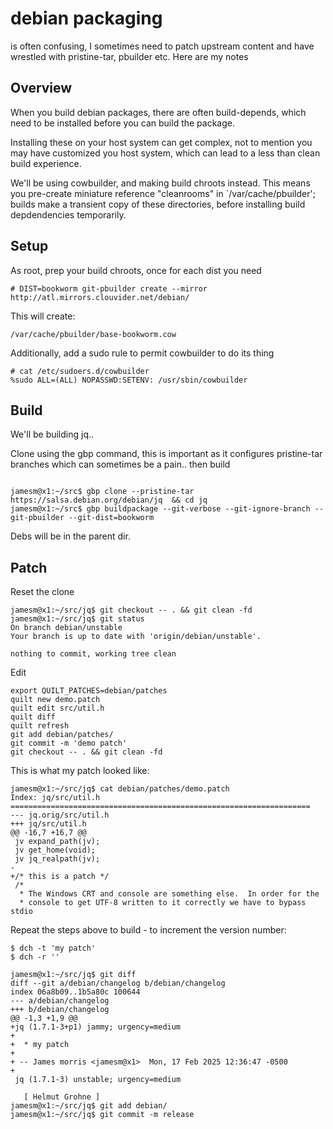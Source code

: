 # debian packaging

is often confusing, I sometimes need to patch upstream content and have wrestled with pristine-tar, pbuilder etc. Here are my notes

## Overview
When you build debian packages, there are often build-depends, which need to be installed before you can build the package.

Installing these on your host system can get complex, not to mention you may have customized you host system, which can lead to a less than clean build experience.

We'll be using cowbuilder, and making build chroots instead. This means you pre-create miniature reference "cleanrooms" in `/var/cache/pbuilder'; builds make a transient copy of these directories, before installing build depdendencies temporarily. 

## Setup

As root, prep your build chroots, once for each dist you need
```
# DIST=bookworm git-pbuilder create --mirror  http://atl.mirrors.clouvider.net/debian/
```

This will create:
```
/var/cache/pbuilder/base-bookworm.cow
```

Additionally, add a sudo rule to permit cowbuilder to do its thing
```
# cat /etc/sudoers.d/cowbuilder
%sudo ALL=(ALL) NOPASSWD:SETENV: /usr/sbin/cowbuilder
```

## Build
We'll be building jq.. 

Clone using the gbp command, this is important as it configures pristine-tar branches which can sometimes be a pain..  then build

```

jamesm@x1:~/src$ gbp clone --pristine-tar https://salsa.debian.org/debian/jq  && cd jq
jamesm@x1:~/src$ gbp buildpackage --git-verbose --git-ignore-branch --git-pbuilder --git-dist=bookworm

```

Debs will be in the parent dir.

## Patch
Reset the clone
```
jamesm@x1:~/src/jq$ git checkout -- . && git clean -fd
jamesm@x1:~/src/jq$ git status
On branch debian/unstable
Your branch is up to date with 'origin/debian/unstable'.

nothing to commit, working tree clean

```

Edit
```
export QUILT_PATCHES=debian/patches
quilt new demo.patch
quilt edit src/util.h
quilt diff
quilt refresh
git add debian/patches/
git commit -m 'demo patch'
git checkout -- . && git clean -fd
```
This is what my patch looked like:
```
jamesm@x1:~/src/jq$ cat debian/patches/demo.patch 
Index: jq/src/util.h
===================================================================
--- jq.orig/src/util.h
+++ jq/src/util.h
@@ -16,7 +16,7 @@
 jv expand_path(jv);
 jv get_home(void);
 jv jq_realpath(jv);
-
+/* this is a patch */
 /*
  * The Windows CRT and console are something else.  In order for the
  * console to get UTF-8 written to it correctly we have to bypass stdio

```

Repeat the steps above to build - to increment the version number:
```
$ dch -t 'my patch'
$ dch -r ''

jamesm@x1:~/src/jq$ git diff
diff --git a/debian/changelog b/debian/changelog
index 06a8b09..1b5a80c 100644
--- a/debian/changelog
+++ b/debian/changelog
@@ -1,3 +1,9 @@
+jq (1.7.1-3+p1) jammy; urgency=medium
+
+  * my patch
+
+ -- James morris <jamesm@x1>  Mon, 17 Feb 2025 12:36:47 -0500
+
 jq (1.7.1-3) unstable; urgency=medium
 
   [ Helmut Grohne ]
jamesm@x1:~/src/jq$ git add debian/
jamesm@x1:~/src/jq$ git commit -m release

```
